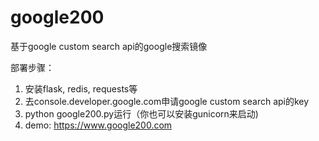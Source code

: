 google200
=========

基于google custom search api的google搜索镜像

部署步骤：<br>
1. 安装flask, redis, requests等 <br>
2. 去console.developer.google.com申请google custom search api的key <br>
3. python google200.py运行（你也可以安装gunicorn来启动) <br>
4. demo: https://www.google200.com 
